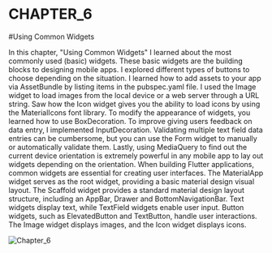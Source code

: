 # CHAPTER_6
#Using Common Widgets

In this chapter, "Using Common Widgets" I learned about the most commonly used (basic) widgets. These basic widgets are the building blocks to designing mobile apps. I explored different types of buttons to choose depending on the situation. I learned how to add assets to your app via AssetBundle by listing items in the pubspec.yaml file. I used the Image widget to load images from the local device or a web server through a URL string. Saw how the Icon widget gives you the ability to load icons by using the MaterialIcons font library. To modify the appearance of widgets, you learned how to use BoxDecoration. To improve giving users feedback on data entry, I implemented InputDecoration. Validating multiple text field data entries can be cumbersome, but you can use the Form widget to manually or automatically validate them. Lastly, using MediaQuery to find out the current device orientation is extremely powerful in any mobile app to lay out widgets depending on the orientation.
When building Flutter applications, common widgets are essential for creating user interfaces. The MaterialApp widget serves as the root widget, providing a basic material design visual layout. The Scaffold widget provides a standard material design layout structure, including an AppBar, Drawer and BottomNavigationBar. Text widgets display text, while TextField widgets enable user input. Button widgets, such as ElevatedButton and TextButton, handle user interactions. The Image widget displays images, and the Icon widget displays icons.

![Chapter_6](https://github.com/user-attachments/assets/2601b35e-96bf-4f18-b5a3-be5cf9d7e042)
